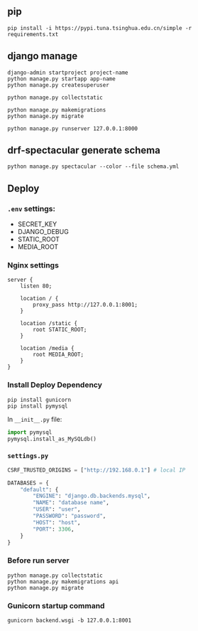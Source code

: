 ## pip

```shell
pip install -i https://pypi.tuna.tsinghua.edu.cn/simple -r requirements.txt
```

## django manage

```shell
django-admin startproject project-name
python manage.py startapp app-name
python manage.py createsuperuser

python manage.py collectstatic

python manage.py makemigrations
python manage.py migrate

python manage.py runserver 127.0.0.1:8000
```

## drf-spectacular generate schema

```shell
python manage.py spectacular --color --file schema.yml
```

## Deploy

### `.env` settings:

- SECRET_KEY
- DJANGO_DEBUG
- STATIC_ROOT
- MEDIA_ROOT

### Nginx settings

```nginx
server {
    listen 80;

    location / {
        proxy_pass http://127.0.0.1:8001;
    }

    location /static {
        root STATIC_ROOT;
    }

    location /media {
        root MEDIA_ROOT;
    }
}
```

### Install Deploy Dependency

```shell
pip install gunicorn
pip install pymysql
```

In `__init__.py` file:

```python
import pymysql
pymysql.install_as_MySQLdb()
```

### `settings.py`

```python
CSRF_TRUSTED_ORIGINS = ["http://192.168.0.1"] # local IP

DATABASES = {
    "default": {
        "ENGINE": "django.db.backends.mysql",
        "NAME": "database name",
        "USER": "user",
        "PASSWORD": "password",
        "HOST": "host",
        "PORT": 3306,
    }
}
```

### Before run server

```shell
python manage.py collectstatic
python manage.py makemigrations api
python manage.py migrate
```

### Gunicorn startup command

```shell
gunicorn backend.wsgi -b 127.0.0.1:8001
```